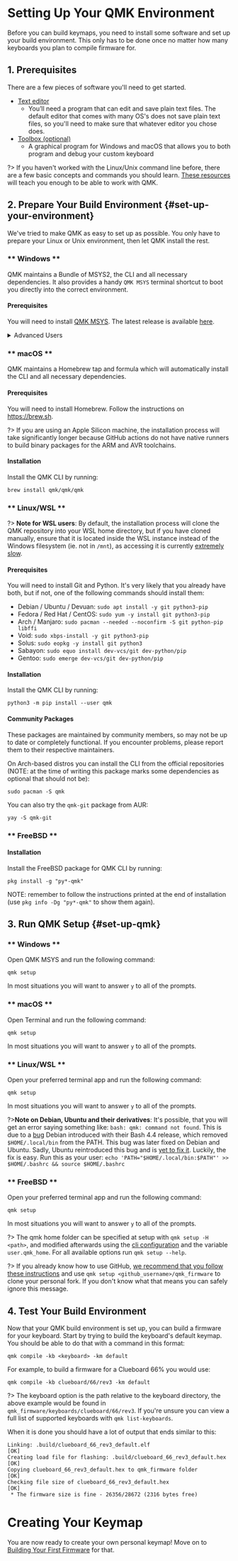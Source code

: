 # Setting Up Your QMK Environment

Before you can build keymaps, you need to install some software and set up your build environment. This only has to be done once no matter how many keyboards you plan to compile firmware for.

## 1. Prerequisites

There are a few pieces of software you'll need to get started.

* [Text editor](newbs_learn_more_resources.md#text-editor-resources)
  * You’ll need a program that can edit and save plain text files. The default editor that comes with many OS's does not save plain text files, so you'll need to make sure that whatever editor you chose does.
* [Toolbox (optional)](https://github.com/qmk/qmk_toolbox)
  * A graphical program for Windows and macOS that allows you to both program and debug your custom keyboard

?> If you haven't worked with the Linux/Unix command line before, there are a few basic concepts and commands you should learn. [These resources](newbs_learn_more_resources.md#command-line-resources) will teach you enough to be able to work with QMK.

## 2. Prepare Your Build Environment {#set-up-your-environment}

We've tried to make QMK as easy to set up as possible. You only have to prepare your Linux or Unix environment, then let QMK install the rest.

<!-- tabs:start -->

### ** Windows **

QMK maintains a Bundle of MSYS2, the CLI and all necessary dependencies. It also provides a handy `QMK MSYS` terminal shortcut to boot you directly into the correct environment.

#### Prerequisites

You will need to install [QMK MSYS](https://msys.qmk.fm/). The latest release is available [here](https://github.com/qmk/qmk_distro_msys/releases/latest).

<details>
  <summary>Advanced Users</summary>

!> <b style="font-size:150%">This process is not recommended for new users.</b>

If you'd like to manually install MSYS2, the following sections will walk you through the process.

#### Prerequisites

You will need to install [MSYS2](https://www.msys2.org). Once installed, close any open MSYS terminals (purple icon) and open a new MinGW 64-bit terminal (blue icon) from the Start Menu.

!> **NOTE:** The MinGW 64-bit terminal is *not* the same as the MSYS terminal that opens when installation is completed. Your prompt should say "MINGW64" in purple text, rather than "MSYS". See [this page](https://www.msys2.org/wiki/MSYS2-introduction/#subsystems) for more information on the differences.

#### Installation

Install the QMK CLI by running:

    pacman --needed --noconfirm --disable-download-timeout -S git mingw-w64-x86_64-python-qmk

</details>

### ** macOS **

QMK maintains a Homebrew tap and formula which will automatically install the CLI and all necessary dependencies.

#### Prerequisites

You will need to install Homebrew. Follow the instructions on https://brew.sh.

?> If you are using an Apple Silicon machine, the installation process will take significantly longer because GitHub actions do not have native runners to build binary packages for the ARM and AVR toolchains.

#### Installation

Install the QMK CLI by running:

    brew install qmk/qmk/qmk
    
### ** Linux/WSL **

?> **Note for WSL users**: By default, the installation process will clone the QMK repository into your WSL home directory, but if you have cloned manually, ensure that it is located inside the WSL instance instead of the Windows filesystem (ie. not in `/mnt`), as accessing it is currently [extremely slow](https://github.com/microsoft/WSL/issues/4197).

#### Prerequisites

You will need to install Git and Python. It's very likely that you already have both, but if not, one of the following commands should install them:

* Debian / Ubuntu / Devuan: `sudo apt install -y git python3-pip`
* Fedora / Red Hat / CentOS: `sudo yum -y install git python3-pip`
* Arch / Manjaro: `sudo pacman --needed --noconfirm -S git python-pip libffi`
* Void: `sudo xbps-install -y git python3-pip`
* Solus: `sudo eopkg -y install git python3`
* Sabayon: `sudo equo install dev-vcs/git dev-python/pip`
* Gentoo: `sudo emerge dev-vcs/git dev-python/pip`

#### Installation

Install the QMK CLI by running:

    python3 -m pip install --user qmk

#### Community Packages

These packages are maintained by community members, so may not be up to date or completely functional. If you encounter problems, please report them to their respective maintainers.

On Arch-based distros you can install the CLI from the official repositories (NOTE: at the time of writing this package marks some dependencies as optional that should not be):

    sudo pacman -S qmk

You can also try the `qmk-git` package from AUR:

    yay -S qmk-git

### ** FreeBSD **

#### Installation

Install the FreeBSD package for QMK CLI by running:

    pkg install -g "py*-qmk"

NOTE: remember to follow the instructions printed at the end of installation (use `pkg info -Dg "py*-qmk"` to show them again).

<!-- tabs:end -->

## 3. Run QMK Setup {#set-up-qmk}

<!-- tabs:start -->

### ** Windows **

Open QMK MSYS and run the following command:

    qmk setup

In most situations you will want to answer `y` to all of the prompts.

### ** macOS **

Open Terminal and run the following command:

    qmk setup

In most situations you will want to answer `y` to all of the prompts.

### ** Linux/WSL **

Open your preferred terminal app and run the following command:

    qmk setup

In most situations you will want to answer `y` to all of the prompts.

?>**Note on Debian, Ubuntu and their derivatives**:
It's possible, that you will get an error saying something like: `bash: qmk: command not found`.
This is due to a [bug](https://bugs.debian.org/cgi-bin/bugreport.cgi?bug=839155) Debian introduced with their Bash 4.4 release, which removed `$HOME/.local/bin` from the PATH. This bug was later fixed on Debian and Ubuntu.
Sadly, Ubuntu reintroduced this bug and is [yet to fix it](https://bugs.launchpad.net/ubuntu/+source/bash/+bug/1588562).
Luckily, the fix is easy. Run this as your user: `echo 'PATH="$HOME/.local/bin:$PATH"' >> $HOME/.bashrc && source $HOME/.bashrc`

### ** FreeBSD **

Open your preferred terminal app and run the following command:

    qmk setup

In most situations you will want to answer `y` to all of the prompts.

<!-- tabs:end -->

?> The qmk home folder can be specified at setup with `qmk setup -H <path>`, and modified afterwards using the [cli configuration](cli_configuration.md?id=single-key-example) and the variable `user.qmk_home`. For all available options run `qmk setup --help`.

?> If you already know how to use GitHub, [we recommend that you follow these instructions](getting_started_github.md) and use `qmk setup <github_username>/qmk_firmware` to clone your personal fork. If you don't know what that means you can safely ignore this message.

## 4. Test Your Build Environment

Now that your QMK build environment is set up, you can build a firmware for your keyboard. Start by trying to build the keyboard's default keymap. You should be able to do that with a command in this format:

    qmk compile -kb <keyboard> -km default

For example, to build a firmware for a Clueboard 66% you would use:

    qmk compile -kb clueboard/66/rev3 -km default

?> The keyboard option is the path relative to the keyboard directory, the above example would be found in `qmk_firmware/keyboards/clueboard/66/rev3`. If you're unsure you can view a full list of supported keyboards with `qmk list-keyboards`.

When it is done you should have a lot of output that ends similar to this:

```
Linking: .build/clueboard_66_rev3_default.elf                                                       [OK]
Creating load file for flashing: .build/clueboard_66_rev3_default.hex                               [OK]
Copying clueboard_66_rev3_default.hex to qmk_firmware folder                                        [OK]
Checking file size of clueboard_66_rev3_default.hex                                                 [OK]
 * The firmware size is fine - 26356/28672 (2316 bytes free)
```

# Creating Your Keymap

You are now ready to create your own personal keymap! Move on to [Building Your First Firmware](newbs_building_firmware.md) for that.
